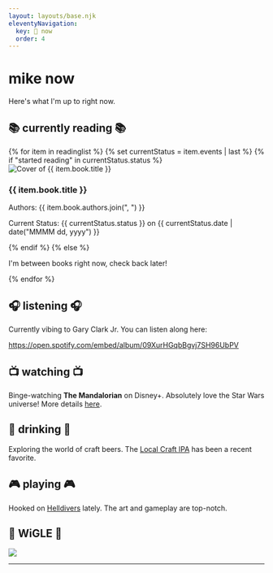 ```yaml
---
layout: layouts/base.njk
eleventyNavigation:
  key: 📌 now
  order: 4
---
```


# mike now

Here's what I'm up to right now.

## 📚 currently reading 📚

<section class="activity-section reading-list">
  <div class="books-grid">
    {% for item in readinglist %}
      {% set currentStatus = item.events | last %}
      {% if "started reading" in currentStatus.status %}
        <div class="book">
          <img src="{{ item.book.cover }}" alt="Cover of {{ item.book.title }}">
          <div class="book-info">
            <h3>{{ item.book.title }}</h3>
            <p>Authors: {{ item.book.authors.join(", ") }}</p>
            <p>Current Status: {{ currentStatus.status }} on {{ currentStatus.date | date("MMMM dd, yyyy") }}</p>
          </div>
        </div>
      {% endif %}
    {% else %}
      <p>I'm between books right now, check back later!</p>
    {% endfor %}
  </div>
</section>

## 🎧 listening 🎧

Currently vibing to Gary Clark Jr. You can listen along here:

https://open.spotify.com/embed/album/09XurHGqbBgvj7SH96UbPV

## 📺 watching 📺

Binge-watching **The Mandalorian** on Disney+. Absolutely love the Star Wars universe! More details [here](#).

## 🍻 drinking 🍻

Exploring the world of craft beers. The [Local Craft IPA](#) has been a recent favorite.

## 🎮 playing 🎮

Hooked on [Helldivers](#) lately. The art and gameplay are top-notch.

## 🛜 WiGLE 🛜

<img border="0" src="https://wigle.net/bi/DCvuUkQ2MgkDGpCEUm_7ow.png">

---